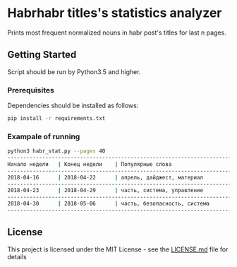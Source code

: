 #  Habrhabr titles's statistics analyzer

Prints most frequent normalized nouns in habr post's titles for last n pages.

## Getting Started

Script should be run by Python3.5 and higher. 

### Prerequisites

Dependencies should be installed as follows:
```bash
pip install -r requirements.txt
```

### Exampale of running

```bash
python3 habr_stat.py --pages 40
--------------------------------------------------------------------------------
Начало недели   | Конец недели    | Популярные слова
--------------------------------------------------------------------------------
2018-04-16      | 2018-04-22      | апрель, дайджест, материал
--------------------------------------------------------------------------------
2018-04-23      | 2018-04-29      | часть, система, управление
--------------------------------------------------------------------------------
2018-04-30      | 2018-05-06      | часть, безопасность, система
--------------------------------------------------------------------------------

```
## License

This project is licensed under the MIT License - see the [LICENSE.md](LICENSE.md) file for details


